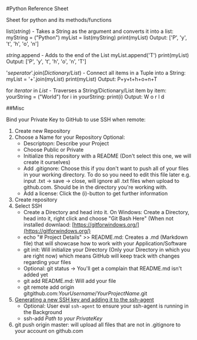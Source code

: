 #Python Reference Sheet

Sheet for python and its methods/functions

list(*string*) - Takes a String as the argument and converts it into a list:
myString = ("Python")
myList = list(myString)
print(myList)
Output: ['P', 'y', 't', 'h', 'o', 'n']

*string*.append - Adds to the end of the List 
myList.append('T')
print(myList)
Output: ['P', 'y', 't', 'h', 'o', 'n', 'T']

'*seperator*'.join(*Dictionary/List*) - Connect all items in a Tuple into a String:
myList = '+'.join(myList)
print(myList)
Output: P+y+t+h+o+n+T

for *iterator* in *List* - Traverses a String/Dictionary/List item by item:
yourString = ("World")
for i in yourString:
	print(i)
Output: W
	o
	r
	l
	d













##Misc

Bind your Private Key to GitHub to use SSH when remote:
1. Create new Repository
2. Choose a Name for your Repository
	Optional:
	- Descriptopn: Describe your Project
	- Choose Public or Private
	- Initialize this repository with a README (Don't select this one, we will create it ourselves)
	- Add .gitignore: Choose this if you don't want to push all of your files in your working directory. To do so you need to edit this file later e.g. input .txt -> save -> close, will ignore all .txt files when upload to github.com. Should be in the directory you're working with.
	- Add a license: Click the (i)-button to get further information
3. Create repository
4. Select SSH
	- Create a Directory and head into it. On Windows: Create a Directory, head into it, right click and choose "Git Bash Here" (When not installed downlaod: [https://gitforwindows.org/](https://gitforwindows.org/)
	- echo "# Project Details" >> README.md: Creates a .md (Markdown file) that will showcase how to work with your Application/Software
	- git init: Will initialize your Directory (Only your Directory in which you are right now) which means GitHub will keep track with changes regarding your files
	- Optional: git status -> You'll get a complain that README.md isn't added yet 
	- git add README.md: Will add your file
	- git remote add origin gitgithub.com:*YourUsername*/*YourProjectName*.git
5. [Generating a new SSH key and adding it to the ssh-agent](https://help.github.com/en/github/authenticating-to-github/generating-a-new-ssh-key-and-adding-it-to-the-ssh-agent)
	- Optional: User eval `ssh-agent` to ensure your ssh-agent is running in the Background
	- ssh-add *Path to your PrivateKey*
6. git push origin master: will upload all files that are not in .gitignore to your account on github.com
	